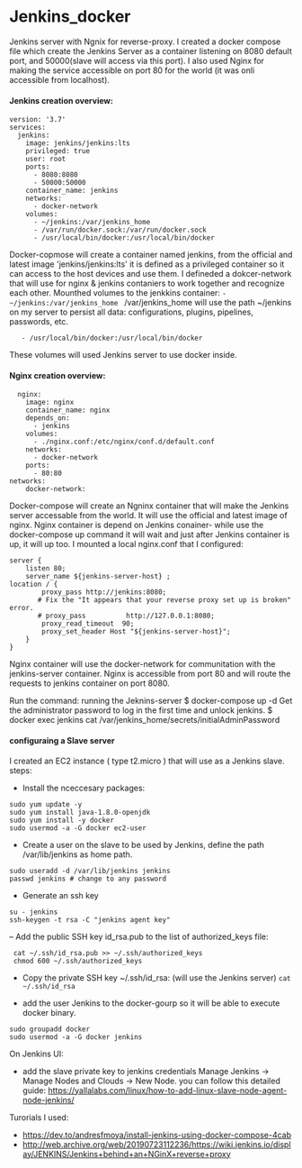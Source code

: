 # Jenkins_docker
Jenkins server with Ngnix for reverse-proxy.
I created a docker compose file which create the Jenkins Server as a container listening on 8080 default port, and 50000(slave will access via this port).
I also used Nginx for making the service accessible on port 80 for the world (it was onli accessible from localhost).

#### Jenkins creation overview:
```
version: '3.7'
services:
  jenkins:
    image: jenkins/jenkins:lts
    privileged: true
    user: root
    ports:
      - 8080:8080
      - 50000:50000
    container_name: jenkins
    networks:
      - docker-network
    volumes:
      - ~/jenkins:/var/jenkins_home
      - /var/run/docker.sock:/var/run/docker.sock
      - /usr/local/bin/docker:/usr/local/bin/docker

```
Docker-copmose will create a container named jenkins, from the official and latest image 'jenkins/jenkins:lts' it is defined as a privileged container so it can access to the host devices and use them.
I defineded a dokcer-network that will use for nginx & jenkins contaniers to work together and recognize each other.
Mounthed volumes to the jenkkins container: 
```- ~/jenkins:/var/jenkins_home ```
/var/jenkins_home will use the path ~/jenkins on my server to persist all data: configurations, plugins, pipelines, passwords, etc.
```- /var/run/docker.sock:/var/run/docker.sock
   - /usr/local/bin/docker:/usr/local/bin/docker  
```
These volumes will used Jenkins server to use docker inside.


#### Nginx creation overview:
```
  nginx:
    image: nginx
    container_name: nginx
    depends_on:
      - jenkins
    volumes:
      - ./nginx.conf:/etc/nginx/conf.d/default.conf
    networks:
      - docker-network
    ports:
      - 80:80
networks:
    docker-network:
```
Docker-compose will create an Ngninx container that will make the Jenkins server accessable from the world.
It will use the official and latest image of nginx.
Nginx container is depend on Jenkins conainer- while use the docker-compose up command it will wait  and just after Jenkins container is up, it will up too.
I mounted a local nginx.conf that I configured:

```
server {
    listen 80;
    server_name ${jenkins-server-host} ;
location / {
        proxy_pass http://jenkins:8080;
       # Fix the "It appears that your reverse proxy set up is broken" error.
       # proxy_pass          http://127.0.0.1:8080;
        proxy_read_timeout  90;
        proxy_set_header Host "${jenkins-server-host}";
    }
}

```
Nginx container will use the docker-network for communitation with the jenkins-server container.
Nginx is accessible from port 80 and will route the requests to jenkins container on port 8080.

Run the command:
running the Jeknins-server
$ docker-compose up -d 
Get the administrator password to log in the first time and unlock jenkins.
$ docker exec jenkins cat /var/jenkins_home/secrets/initialAdminPassword

#### configuraing a Slave server
I created an EC2 instance ( type t2.micro ) that will use as a Jenkins slave.
steps:
- Install the nceccesary packages:
```
sudo yum update -y
sudo yum install java-1.8.0-openjdk
sudo yum install -y docker
sudo usermod -a -G docker ec2-user
```

- Create a user on the slave to be used by Jenkins, define the path /var/lib/jenkins as home path.
```
sudo useradd -d /var/lib/jenkins jenkins
passwd jenkins # change to any password
```

- Generate an ssh key
```
su - jenkins
ssh-keygen -t rsa -C "jenkins agent key"
```
– Add the public SSH key id_rsa.pub to the list of authorized_keys file:
```
 cat ~/.ssh/id_rsa.pub >> ~/.ssh/authorized_keys
 chmod 600 ~/.ssh/authorized_keys
```
- Copy the private SSH key ~/.ssh/id_rsa: (will use the Jenkins server)
`cat ~/.ssh/id_rsa`

- add the user Jenkins to the docker-gourp so it will be able to execute docker binary.
```
sudo groupadd docker
sudo usermod -a -G docker jenkins
``` 

On Jenkins UI:
- add the slave private key to jenkins credentials
Manage Jenkins -> Manage Nodes and Clouds -> New Node.
you can follow this detailed guide:
https://yallalabs.com/linux/how-to-add-linux-slave-node-agent-node-jenkins/ 


Turorials I used:
- https://dev.to/andresfmoya/install-jenkins-using-docker-compose-4cab
- http://web.archive.org/web/20190723112236/https://wiki.jenkins.io/display/JENKINS/Jenkins+behind+an+NGinX+reverse+proxy
